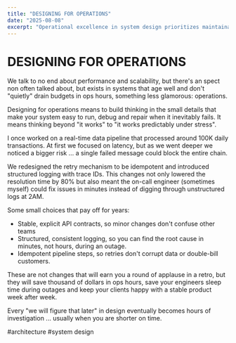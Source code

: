 ```yaml
---
title: "DESIGNING FOR OPERATIONS"
date: "2025-08-08"
excerpt: "Operational excellence in system design prioritizes maintainability and debuggability alongside performance. Key practices include stable API contracts, structured logging, idempotent operations, and proactive error handling to reduce operational overhead."
---
```


# DESIGNING FOR OPERATIONS

We talk to no end about performance and scalability, but there's an spect non often talked about, but exists in systems that age well and don't "quietly" drain budgets in ops hours, something less glamorous: operations.

Designing for operations means to build thinking in the small details that make your system easy to run, debug and repair when it inevitably fails. It means thinking beyond "it works" to "it works predictably under stress".

I once worked on a real-time data pipeline that processed around 100K daily transactions. At first we focused on latency, but as we went deeper we noticed a bigger risk ... a single failed message could block the entire chain.

We redesigned the retry mechanism to be idempotent and introduced structured logging with trace IDs. This changes not only lowered the resolution time by 80% but also meant the on-call engineer (sometimes myself) could fix issues in minutes instead of digging through unstructured logs at 2AM.

Some small choices that pay off for years:

 * Stable, explicit API contracts, so minor changes don't confuse other teams
 * Structured, consistent logging, so you can find the root cause in minutes, not hours, during an outage.
 * Idempotent pipeline steps, so retries don't corrupt data or double-bill customers.

These are not changes that will earn you a round of applause in a retro, but they will save thousand of dollars in ops hours, save your engineers sleep time during outages and keep your clients happy with a stable product week after week.

Every "we will figure that later" in design eventually becomes hours of investigation ... usually when you are shorter on time.

#architecture #system design